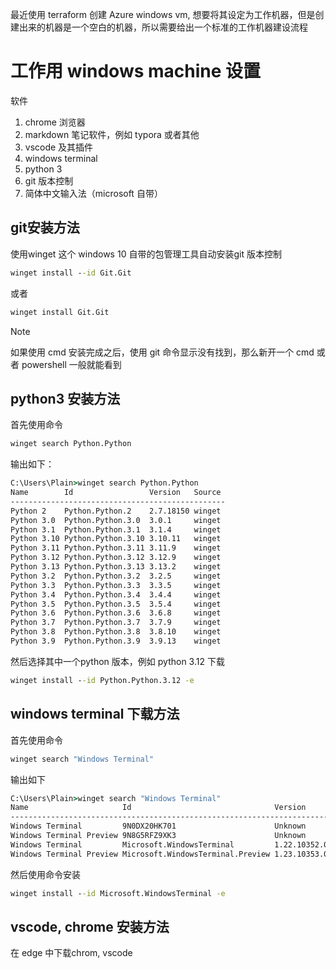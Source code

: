 

最近使用 terraform 创建 Azure windows vm, 想要将其设定为工作机器，但是创建出来的机器是一个空白的机器，所以需要给出一个标准的工作机器建设流程

# 工作用 windows machine 设置

软件

1. chrome 浏览器
2. markdown 笔记软件，例如 typora 或者其他
3. vscode 及其插件
4. windows terminal
5. python 3
6. git 版本控制
7. 简体中文输入法（microsoft 自带）



## git安装方法

使用winget 这个 windows 10  自带的包管理工具自动安装git 版本控制

```cmd
winget install --id Git.Git
```

或者

```cmd
winget install Git.Git
```

> [!note]
>
> 如果使用 cmd 安装完成之后，使用 git 命令显示没有找到，那么新开一个 cmd 或者 powershell 一般就能看到

## python3 安装方法

首先使用命令

```cmd
winget search Python.Python
```

输出如下：

```cmd
C:\Users\Plain>winget search Python.Python
Name        Id                 Version   Source
------------------------------------------------
Python 2    Python.Python.2    2.7.18150 winget
Python 3.0  Python.Python.3.0  3.0.1     winget
Python 3.1  Python.Python.3.1  3.1.4     winget
Python 3.10 Python.Python.3.10 3.10.11   winget
Python 3.11 Python.Python.3.11 3.11.9    winget
Python 3.12 Python.Python.3.12 3.12.9    winget
Python 3.13 Python.Python.3.13 3.13.2    winget
Python 3.2  Python.Python.3.2  3.2.5     winget
Python 3.3  Python.Python.3.3  3.3.5     winget
Python 3.4  Python.Python.3.4  3.4.4     winget
Python 3.5  Python.Python.3.5  3.5.4     winget
Python 3.6  Python.Python.3.6  3.6.8     winget
Python 3.7  Python.Python.3.7  3.7.9     winget
Python 3.8  Python.Python.3.8  3.8.10    winget
Python 3.9  Python.Python.3.9  3.9.13    winget
```

然后选择其中一个python 版本，例如 python 3.12 下载

```cmd
winget install --id Python.Python.3.12 -e
```

## windows terminal 下载方法

首先使用命令

```cmd
winget search "Windows Terminal"
```

输出如下

```cmd
C:\Users\Plain>winget search "Windows Terminal"
Name                     Id                                Version      Source
--------------------------------------------------------------------------------
Windows Terminal         9N0DX20HK701                      Unknown      msstore
Windows Terminal Preview 9N8G5RFZ9XK3                      Unknown      msstore
Windows Terminal         Microsoft.WindowsTerminal         1.22.10352.0 winget
Windows Terminal Preview Microsoft.WindowsTerminal.Preview 1.23.10353.0 winget
```

然后使用命令安装

```cmd
winget install --id Microsoft.WindowsTerminal -e
```



## vscode, chrome 安装方法

在 edge 中下载chrom, vscode